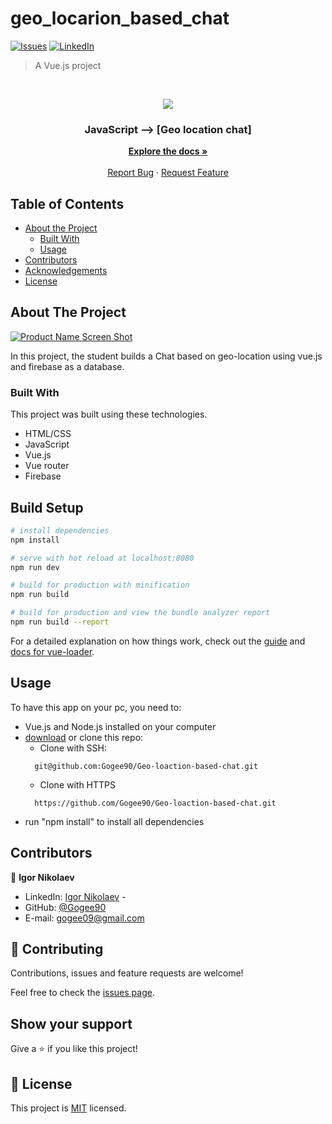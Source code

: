 # geo_locarion_based_chat
[![Issues][issues-shield]][issues-url]
[![LinkedIn][linkedin-shield]][linkedin-url]

> A Vue.js project

<!-- PROJECT LOGO -->
<br />
<p align="center">
  <a href="https://github.com/Gogee90/Geo-loaction-based-chat">
    <img src="https://upload.wikimedia.org/wikipedia/commons/thumb/9/95/Vue.js_Logo_2.svg/277px-Vue.js_Logo_2.svg.png">
  </a>

  <h3 align="center">JavaScript --> [Geo location chat]</h3>

  <p align="center">
    <a href="https://github.com/Gogee90/geo_ninjas"><strong>Explore the docs »</strong></a>
    <br />
    <br />
    <a href="https://github.com/Gogee90/geo_ninjas/issues">Report Bug</a>
    ·
    <a href="https://github.com/Gogee90/geo_ninjas/issues">Request Feature</a>
  </p>
</p>

<!-- TABLE OF CONTENTS -->
## Table of Contents

* [About the Project](#about-the-project)
  * [Built With](#built-with)
  * [Usage](#usage)
* [Contributors](#contributors)
* [Acknowledgements](#acknowledgements)
* [License](#license)

<!-- ABOUT THE PROJECT -->
## About The Project

[![Product Name Screen Shot][product-screenshot]](https://example.com)

In this project, the student builds a Chat based on geo-location using vue.js and firebase as a database.

### Built With
This project was built using these technologies.
* HTML/CSS
* JavaScript
* Vue.js
* Vue router
* Firebase

<!-- INSTALLATION -->
## Build Setup

``` bash
# install dependencies
npm install

# serve with hot reload at localhost:8080
npm run dev

# build for production with minification
npm run build

# build for production and view the bundle analyzer report
npm run build --report
```

For a detailed explanation on how things work, check out the [guide](http://vuejs-templates.github.io/webpack/) and [docs for vue-loader](http://vuejs.github.io/vue-loader).


## Usage

To have this app on your pc, you need to:
* Vue.js and Node.js installed on your computer
* [download](https://github.com/Gogee90/Geo-loaction-based-chat) or clone this repo:
  - Clone with SSH:
  ```
    git@github.com:Gogee90/Geo-loaction-based-chat.git
  ```
  - Clone with HTTPS
  ```
    https://github.com/Gogee90/Geo-loaction-based-chat.git
  ```
- run "npm install" to install all dependencies

<!-- CONTACT -->
## Contributors

👤 **Igor Nikolaev**

- LinkedIn: [Igor Nikolaev](https://www.linkedin.com/in/igor-nikolaev-orenburg/) -
- GitHub: [@Gogee90](https://github.com/Gogee90)
- E-mail: gogee09@gmail.com

## :handshake: Contributing

Contributions, issues and feature requests are welcome!

Feel free to check the [issues page](https://github.com/Gogee90/Geo-loaction-based-chat/issues).

## Show your support

Give a :star: if you like this project!


<!-- MARKDOWN LINKS & IMAGES -->
<!-- https://www.markdownguide.org/basic-syntax/#reference-style-links -->
[issues-shield]: https://img.shields.io/github/issues/othneildrew/Best-README-Template.svg?style=flat-square
[issues-url]: https://github.com/Gogee90/-/issues
[linkedin-shield]: https://img.shields.io/badge/-LinkedIn-black.svg?style=flat-square&logo=linkedin&colorB=555
[linkedin-url]: https://www.linkedin.com/in/igor-nikolaev-orenburg/
[product-screenshot]: https://skr.sh/i/140920/6j47hzcB.jpg?download=1

## 📝 License

This project is [MIT](https://opensource.org/licenses/MIT) licensed.
